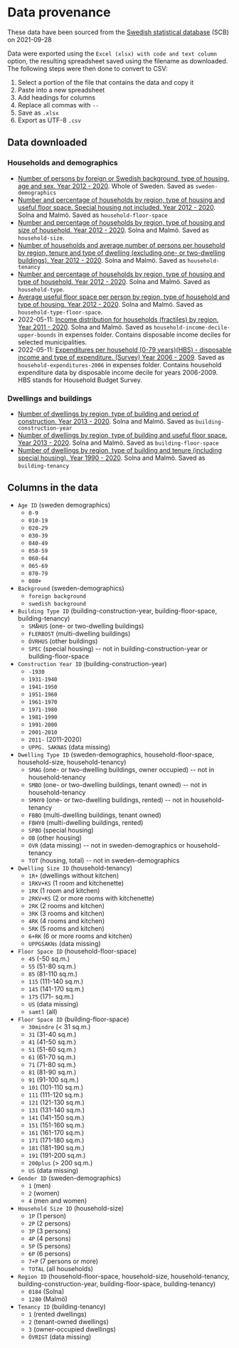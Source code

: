 # Data provenance

These data have been sourced from the [Swedish statistical database](https://www.statistikdatabasen.scb.se/) (SCB) on 2021-09-28

Data were exported using the `Excel (xlsx) with code and text column` option, the resulting spreadsheet saved using the filename as downloaded. The following steps were then done to convert to CSV:

  1. Select a portion of the file that contains the data and copy it
  2. Paste into a new spreadsheet
  3. Add headings for columns
  4. Replace all commas with `-- `
  5. Save as `.xlsx`
  6. Export as UTF-8 `.csv`

## Data downloaded

### Households and demographics
  + [Number of persons by foreign or Swedish background, type of housing, age and sex. Year 2012 - 2020](https://www.statistikdatabasen.scb.se/pxweb/en/ssd/START__HE__HE0111/HushallT28/). Whole of Sweden. Saved as `sweden-demographics`
  + [Number and percentage of households by region, type of housing and useful floor space. Special housing not included. Year 2012 - 2020](https://www.statistikdatabasen.scb.se/pxweb/en/ssd/START__HE__HE0111/HushallT27/). Solna and Malmö. Saved as `household-floor-space`
  + [Number and percentage of households by region, type of housing and size of household. Year 2012 - 2020](https://www.statistikdatabasen.scb.se/pxweb/en/ssd/START__HE__HE0111/HushallT26/). Solna and Malmö. Saved as `household-size`.
  + [Number of households and average number of persons per household by region, tenure and type of dwelling (excluding one- or two-dwelling buildings). Year 2012 - 2020](https://www.statistikdatabasen.scb.se/pxweb/en/ssd/START__HE__HE0111/HushallT30/). Solna and Malmö. Saved as `household-tenancy`
  + [Number and percentage of households by region, type of housing and type of household. Year 2012 - 2020](https://www.statistikdatabasen.scb.se/pxweb/en/ssd/START__HE__HE0111/HushallT22/). Solna and Malmö. Saved as `household-type`.
  + [Average useful floor space per person by region, type of household and type of housing. Year 2012 - 2020](https://www.statistikdatabasen.scb.se/pxweb/en/ssd/START__HE__HE0111/HushallT23/). Solna and Malmö. Saved as `household-type-floor-space`.
  + 2022-05-11: [Income distribution for households (fractiles) by region. Year 2011 - 2020](https://www.statistikdatabasen.scb.se/pxweb/en/ssd/START__HE__HE0110__HE0110G/TabDispH1/). Solna and Malmö. Saved as `household-income-decile-upper-bounds` in expenses folder. Contains disposable income deciles for selected municipalities.
  + 2022-05-11: [Expenditures per household (0-79 years)(HBS) - disposable income and type of expenditure. (Survey) Year 2006 - 2009](https://www.statistikdatabasen.scb.se/pxweb/en/ssd/START__HE__HE0201__HE0201A/HUTutgift5/). Saved as `household-expenditures-2006` in expenses folder. Contains household expenditure data by disposable income decile for years 2006-2009. HBS stands for Household Budget Survey.

### Dwellings and buildings
  + [Number of dwellings by region, type of building and period of construction. Year 2013 - 2020](https://www.statistikdatabasen.scb.se/pxweb/en/ssd/START__BO__BO0104__BO0104D/BO0104T02/). Solna and Malmö. Saved as `building-construction-year`
  + [Number of dwellings by region, type of building and useful floor space. Year 2013 - 2020](https://www.statistikdatabasen.scb.se/pxweb/en/ssd/START__BO__BO0104__BO0104D/BO0104T5/). Solna and Malmö. Saved as `building-floor-space`
  + [Number of dwellings by region, type of building and tenure (including special housing). Year 1990 - 2020](https://www.statistikdatabasen.scb.se/pxweb/en/ssd/START__BO__BO0104__BO0104D/BO0104T04/). Solna and Malmö. Saved as `building-tenancy`

## Columns in the data
  + `Age ID` (sweden demographics)
    + `0-9`
    + `010-19`
    + `020-29`
    + `030-39`
    + `040-49`
    + `050-59`
    + `060-64`
    + `065-69`
    + `070-79`
    + `080+`
  + `Background` (sweden-demographics)
    + `foreign background`
    + `swedish background`
  + `Building Type ID` (building-construction-year, building-floor-space, building-tenancy)
    + `SMÅHUS` (one- or two-dwelling buildings)
    + `FLERBOST` (multi-dwelling buildings)
    + `ÖVRHUS` (other buildings)
    + `SPEC` (special housing) -- not in building-construction-year or building-floor-space
  + `Construction Year ID` (building-construction-year)
    + `-1930`
    + `1931-1940`
    + `1941-1950`
    + `1951-1960`
    + `1961-1970`
    + `1971-1980`
    + `1981-1990`
    + `1991-2000`
    + `2001-2010`
    + `2011-` (2011-2020)
    + `UPPG. SAKNAS` (data missing)
  + `Dwelling Type ID` (sweden-demographics, household-floor-space, household-size, household-tenancy)
    + `SMAG` (one- or two-dwelling buildings, owner occupied) -- not in household-tenancy
    + `SMBO` (one- or two-dwelling buildings, tenant owned) -- not in household-tenancy
    + `SMHY0` (one- or two-dwelling buildings, rented) -- not in household-tenancy
    + `FBBO` (multi-dwelling buildings, tenant owned)
    + `FBHY0` (multi-dwelling buildings, rented)
    + `SPBO` (special housing)
    + `OB` (other housing)
    + `OVR` (data missing) -- not in sweden-demographics or household-tenancy
    + `TOT` (housing, total) -- not in sweden-demographics
  + `Dwelling Size ID` (household-tenancy)
    + `1R+` (dwellings without kitchen)
    + `1RKV+KS` (1 room and kitchenette)
    + `1RK` (1 room and kitchen)
    + `2RKV+KS` (2 or more rooms with kitchenette)
    + `2RK` (2 rooms and kitchen)
    + `3RK` (3 rooms and kitchen)
    + `4RK` (4 rooms and kitchen)
    + `5RK` (5 rooms and kitchen)
    + `6+RK` (6 or more rooms and kitchen)
    + `UPPGSAKNs` (data missing)
  + `Floor Space ID` (household-floor-space)
    + `45` (-50 sq.m.)
    + `55` (51-80 sq.m.)
    + `85` (81-110 sq.m.)
    + `115` (111-140 sq.m.)
    + `145` (141-170 sq.m.)
    + `175` (171- sq.m.)
    + `US` (data missing)
    + `samtl` (all)
  + `Floor Space ID` (building-floor-space)
    + `30mindre` (< 31 sq.m.)
    + `31` (31-40 sq.m.)
    + `41` (41-50 sq.m.)
    + `51` (51-60 sq.m.)
    + `61` (61-70 sq.m.)
    + `71` (71-80 sq.m.)
    + `81` (81-90 sq.m.)
    + `91` (91-100 sq.m.)
    + `101` (101-110 sq.m.)
    + `111` (111-120 sq.m.)
    + `121` (121-130 sq.m.)
    + `131` (131-140 sq.m.)
    + `141` (141-150 sq.m.)
    + `151` (151-160 sq.m.)
    + `161` (161-170 sq.m.)
    + `171` (171-180 sq.m.)
    + `181` (181-190 sq.m.)
    + `191` (191-200 sq.m.)
    + `200plus` (> 200 sq.m.)
    + `US` (data missing)
  + `Gender ID` (sweden-demographics)
    + `1` (men)
    + `2` (women)
    + `4` (men and women)
  + `Household Size ID` (household-size)
    + `1P` (1 person)
    + `2P` (2 persons)
    + `3P` (3 persons)
    + `4P` (4 persons)
    + `5P` (5 persons)
    + `6P` (6 persons)
    + `7+P` (7 persons or more)
    + `TOTAL` (all households)
  + `Region ID` (household-floor-space, household-size, household-tenancy, building-construction-year, building-floor-space, building-tenancy)
    + `0184` (Solna)
    + `1280` (Malmö)
  + `Tenancy ID` (building-tenancy)
    + `1` (rented dwellings)
    + `2` (tenant-owned dwellings)
    + `3` (owner-occupied dwellings)
    + `ÖVRIGT` (data missing)
